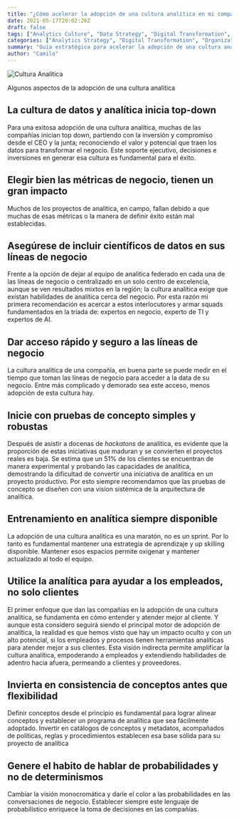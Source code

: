 ```yaml
---
title: "¿Cómo acelerar la adopción de una cultura analítica en mi compañía?"
date: 2021-05-17T20:02:26Z
draft: false
tags: ["Analytics Culture", "Data Strategy", "Digital Transformation", "Data Science", "Organizational Change"]
categories: ["Analytics Strategy", "Digital Transformation", "Organizational Development"]
summary: "Guía estratégica para acelerar la adopción de una cultura analítica empresarial, cubriendo aspectos clave desde liderazgo ejecutivo hasta metodologías prácticas para transformar la toma de decisiones basada en datos."
author: "Camilo"
---
```


![Cultura Analítica](https://cdn-images-1.medium.com/max/800/1*W7ZJZIcmb70fvRHJHF_GdA.jpeg)

Algunos aspectos de la adopción de una cultura analítica

## La cultura de datos y analítica inicia top-down

Para una exitosa adopción de una cultura analítica, muchas de las compañías inician top down, partiendo con la inversión y compromiso desde el CEO y la junta; reconociendo el valor y potencial que traen los datos para transformar el negocio. Este soporte ejecutivo, decisiones e inversiones en generar esa cultura es fundamental para el éxito.

## Elegir bien las métricas de negocio, tienen un gran impacto

Muchos de los proyectos de analítica, en campo, fallan debido a que muchas de esas métricas o la manera de definir éxito están mal establecidas.

## Asegúrese de incluir científicos de datos en sus líneas de negocio

Frente a la opción de dejar al equipo de analítica federado en cada una de las líneas de negocio o centralizado en un solo centro de excelencia, aunque se ven resultados mixtos en la región; la cultura analítica exige que existan habilidades de analítica cerca del negocio. Por esta razón mi primera recomendación es acercar a estos interlocutores y armar squads fundamentados en la triada de: expertos en negocio, experto de TI y expertos de AI.

## Dar acceso rápido y seguro a las líneas de negocio

La cultura analítica de una compañía, en buena parte se puede medir en el tiempo que toman las líneas de negocio para acceder a la data de su negocio. Entre más complicado y demorado sea este acceso, menos adopción de esta cultura hay.

## Inicie con pruebas de concepto simples y robustas

Después de asistir a docenas de *hackatons* de analítica, es evidente que la proporción de estas iniciativas que maduran y se convierten el proyectos reales es baja. Se estima que un 51% de los clientes se encuentran de manera experimental y probando las capacidades de analítica, demostrando la dificultad de convertir una iniciativa de analítica en un proyecto productivo. Por esto siempre recomendamos que las pruebas de concepto se diseñen con una vision sistémica de la arquitectura de analítica.

## Entrenamiento en analítica siempre disponible

La adopción de una cultura analítica es una maratón, no es un sprint. Por lo tanto es fundamental mantener una estrategia de aprendizaje y up skilling disponible. Mantener esos espacios permite oxigenar y mantener actualizado al todo el equipo.

## Utilice la analítica para ayudar a los empleados, no solo clientes

El primer enfoque que dan las compañías en la adopción de una cultura analítica, se fundamenta en cómo entender y atender mejor al cliente. Y aunque esta considero seguirá siendo el principal motor de adopción de analítica, la realidad es que hemos visto que hay un impacto oculto y con un alto potencial, si los empleados y procesos tienen herramientas analíticas para atender mejor a sus clientes. Esta visión indirecta permite amplificar la cultura analítica, empoderando a empleados y extendiendo habilidades de adentro hacia afuera, permeando a clientes y proveedores.

## Invierta en consistencia de conceptos antes que flexibilidad

Definir conceptos desde el principio es fundamental para lograr alinear conceptos y establecer un programa de analítica que sea fácilmente adoptado. Invertir en catálogos de conceptos y metadatos, acompañados de políticas, reglas y procedimientos establecen esa base sólida para su proyecto de analítica

## Genere el habito de hablar de probabilidades y no de determinismos

Cambiar la visión monocromática y darle el color a las probabilidades en las conversaciones de negocio. Establecer siempre este lenguaje de probabilístico enriquece la toma de decisiones en las compañías.